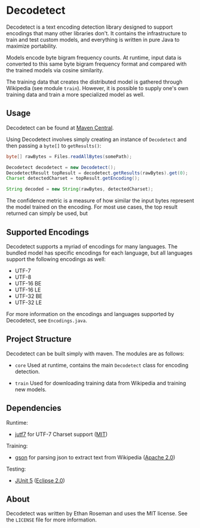 # Decodetect
Decodetect is a text encoding detection library designed to support encodings that many other libraries don't. It contains the infrastructure to train and test custom models, and everything is written in pure Java to maximize portability.

Models encode byte bigram frequency counts. At runtime, input data is converted to this same byte bigram frequency format and compared with the trained models via cosine similarity.

The training data that creates the distributed model is gathered through Wikipedia (see module `train`). However, it is possible to supply one's own training data and train a more specialized model as well.

## Usage
Decodetect can be found at [Maven Central](https://mvnrepository.com/artifact/com.ethteck.decodetect/decodetect-core/).

Using Decodetect involves simply creating an instance of `Decodetect` and then passing a `byte[]` to `getResults()`:

```java
byte[] rawBytes = Files.readAllBytes(somePath);

Decodetect decodetect = new Decodetect();
DecodetectResult topResult = decodetect.getResults(rawBytes).get(0);
Charset detectedCharset = topResult.getEncoding();

String decoded = new String(rawBytes, detectedCharset);
```

The confidence metric is a measure of how similar the input bytes represent the model trained on the encoding. For most use cases, the top result returned can simply be used, but 


## Supported Encodings
Decodetect supports a myriad of encodings for many languages. The bundled model has specific encodings for each language, but all languages support the following encodings as well:

* UTF-7
* UTF-8
* UTF-16 BE
* UTF-16 LE
* UTF-32 BE
* UTF-32 LE

For more information on the encodings and languages supported by Decodetect, see `Encodings.java`.


## Project Structure
Decodetect can be built simply with maven. The modules are as follows:

* `core` Used at runtime, contains the main `Decodetect` class for encoding detection.

* `train` Used for downloading training data from Wikipedia and training new models.

## Dependencies
Runtime:

* [jutf7](http://jutf7.sourceforge.net/) for UTF-7 Charset support ([MIT](https://opensource.org/licenses/MIT))

Training:

* [gson](https://github.com/google/gson) for parsing json to extract text from Wikipedia ([Apache 2.0](https://www.apache.org/licenses/LICENSE-2.0))

Testing:

* [JUnit 5](https://junit.org/junit5/) ([Eclipse 2.0](https://www.eclipse.org/legal/epl-2.0/))

## About
Decodetect was written by Ethan Roseman and uses the MIT license. See the `LICENSE` file for more information.
